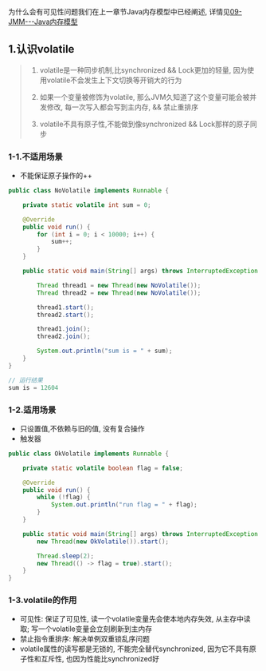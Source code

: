 为什么会有可见性问题我们在上一章节Java内存模型中已经阐述, 详情见[09-JMM---Java内存模型](./09.JMM---Java内存模型.md)



## 1.认识volatile

> 1. volatile是一种同步机制,比synchronized && Lock更加的轻量, 因为使用volatile不会发生上下文切换等开销大的行为
>
> 2. 如果一个变量被修饰为volatile, 那么JVM久知道了这个变量可能会被并发修改, 每一次写入都会写到主内存, && 禁止重排序
> 3. volatile不具有原子性,不能做到像synchronized && Lock那样的原子同步

### 1-1.不适用场景

- 不能保证原子操作的++

```java
public class NoVolatile implements Runnable {

    private static volatile int sum = 0;

    @Override
    public void run() {
        for (int i = 0; i < 10000; i++) {
            sum++;
        }
    }

    public static void main(String[] args) throws InterruptedException {

        Thread thread1 = new Thread(new NoVolatile());
        Thread thread2 = new Thread(new NoVolatile());

        thread1.start();
        thread2.start();

        thread1.join();
        thread2.join();

        System.out.println("sum is = " + sum);
    }
}

// 运行结果
sum is = 12604
```



### 1-2.适用场景

- 只设置值,不依赖与旧的值, 没有复合操作
- 触发器

```java
public class OkVolatile implements Runnable {

    private static volatile boolean flag = false;

    @Override
    public void run() {
        while (!flag) {
            System.out.println("run flag = " + flag);
        }
    }

    public static void main(String[] args) throws InterruptedException {
        new Thread(new OkVolatile()).start();

        Thread.sleep(2);
        new Thread(() -> flag = true).start();
    }
}
```

### 1-3.volatile的作用

- 可见性: 保证了可见性, 读一个volatile变量先会使本地内存失效, 从主存中读取; 写一个volatile变量会立刻刷新到主内存
- 禁止指令重排序: 解决单例双重锁乱序问题
- volatile属性的读写都是无锁的, 不能完全替代synchronized, 因为它不具有原子性和互斥性, 也因为性能比synchronized好

